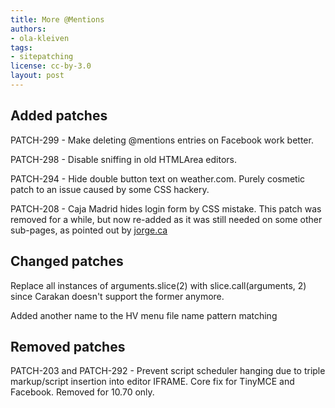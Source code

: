 ```yaml
---
title: More @Mentions
authors:
- ola-kleiven
tags:
- sitepatching
license: cc-by-3.0
layout: post
---
```


## Added patches



PATCH-299 - Make deleting @mentions entries on Facebook work better.

PATCH-298 - Disable sniffing in old HTMLArea editors.

PATCH-294 - Hide double button text on weather.com. Purely cosmetic patch to an issue caused by some CSS hackery.

PATCH-208 - Caja Madrid hides login form by CSS mistake. This patch was removed for a while, but now re-added as it was still needed on some other sub-pages, as pointed out by <a href="http://my.opera.com/jorge.ca/" target="_blank">jorge.ca</a>

## Changed patches



Replace all instances of arguments.slice(2) with slice.call(arguments, 2) since Carakan doesn&#39;t support the former anymore.

Added another name to the HV menu file name pattern matching

## Removed patches



PATCH-203 and PATCH-292 - Prevent script scheduler hanging due to triple markup/script insertion into editor IFRAME. Core fix for TinyMCE and Facebook. Removed for 10.70 only.
